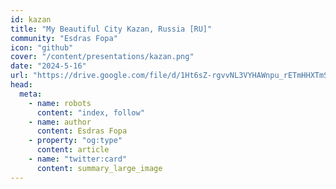 ```yaml
---
id: kazan
title: "My Beautiful City Kazan, Russia [RU]"
community: "Esdras Fopa"
icon: "github"
cover: "/content/presentations/kazan.png"
date: "2024-5-16"
url: "https://drive.google.com/file/d/1Ht6sZ-rgvvNL3VYHAWnpu_rETmHHXTmS/view?usp=sharing"
head:
  meta:
    - name: robots
      content: "index, follow"
    - name: author
      content: Esdras Fopa
    - property: "og:type"
      content: article
    - name: "twitter:card"
      content: summary_large_image
---
```


